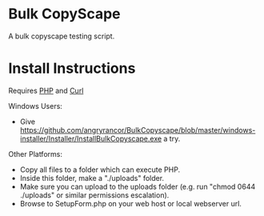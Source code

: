 Bulk CopyScape
=============

A bulk copyscape testing script.

Install Instructions
=============

Requires [PHP](http://php.net) and [Curl](http://curl.haxx.se)

Windows Users:

* Give https://github.com/angryrancor/BulkCopyscape/blob/master/windows-installer/Installer/InstallBulkCopyscape.exe a try.

Other Platforms:

* Copy all files to a folder which can execute PHP.  
* Inside this folder, make a "./uploads" folder.
* Make sure you can upload to the uploads folder (e.g. run "chmod 0644 ./uploads" or similar permissions escalation).
* Browse to SetupForm.php on your web host or local webserver url.
